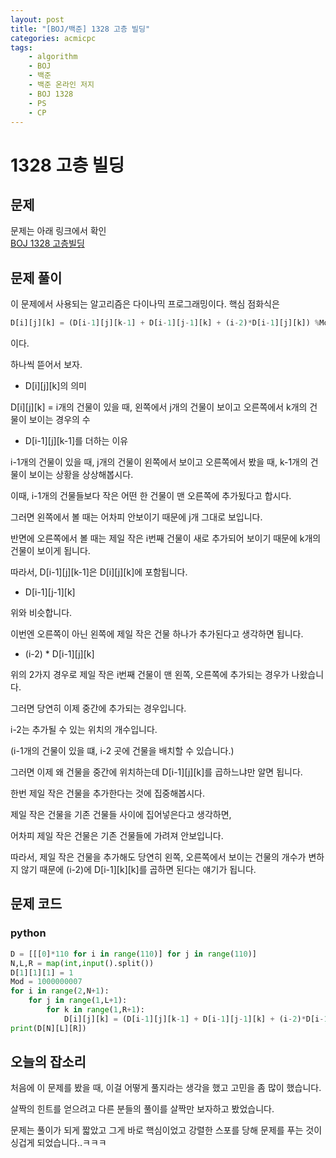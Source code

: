 ```yaml
---
layout: post
title: "[BOJ/백준] 1328 고층 빌딩"
categories: acmicpc
tags:
    - algorithm
    - BOJ
    - 백준
    - 백준 온라인 저지
    - BOJ 1328
    - PS
    - CP
--- 
```

# 1328 고층 빌딩

## 문제
문제는 아래 링크에서 확인  
<a href = "https://www.acmicpc.net/problem/1328"> BOJ 1328 고층빌딩 </a>

## 문제 풀이

이 문제에서 사용되는 알고리즘은 다이나믹 프로그래밍이다.
핵심 점화식은

```python
D[i][j][k] = (D[i-1][j][k-1] + D[i-1][j-1][k] + (i-2)*D[i-1][j][k]) %Mod
```

이다.

하나씩 뜯어서 보자.  
- D[i][j][k]의 의미

D[i][j][k] = i개의 건물이 있을 때, 왼쪽에서 j개의 건물이 보이고 오른쪽에서 k개의 건물이 보이는 경우의 수

- D[i-1][j][k-1]를 더하는 이유

i-1개의 건물이 있을 때, j개의 건물이 왼쪽에서 보이고 오른쪽에서 봤을 때, k-1개의 건물이 보이는 상황을 상상해봅시다.

이때, i-1개의 건물들보다 작은 어떤 한 건물이 맨 오른쪽에 추가됬다고 합시다.

그러면 왼쪽에서 볼 때는 어차피 안보이기 때문에 j개 그대로 보입니다.

반면에 오른쪽에서 볼 때는 제일 작은 i번째 건물이 새로 추가되어 보이기 때문에 k개의 건물이 보이게 됩니다.

따라서, D[i-1][j][k-1]은 D[i][j][k]에 포함됩니다.

- D[i-1][j-1][k]  

위와 비슷합니다.

이번엔 오른쪽이 아닌 왼쪽에 제일 작은 건물 하나가 추가된다고 생각하면 됩니다.

- (i-2) * D[i-1][j][k]

위의 2가지 경우로 제일 작은 i번째 건물이 맨 왼쪽, 오른쪽에 추가되는 경우가 나왔습니다.

그러면 당연히 이제 중간에 추가되는 경우입니다.

i-2는 추가될 수 있는 위치의 개수입니다.

(i-1개의 건물이 있을 떄, i-2 곳에 건물을 배치할 수 있습니다.)

그러면 이제 왜 건물을 중간에 위치하는데 D[i-1][j][k]를 곱하느냐만 알면 됩니다.

한번 제일 작은 건물을 추가한다는 것에 집중해봅시다. 

제일 작은 건물을 기존 건물들 사이에 집어넣은다고 생각하면, 

어차피 제일 작은 건물은 기존 건물들에 가려져 안보입니다.

따라서, 제일 작은 건물을 추가해도 당연히 왼쪽, 오른쪽에서 보이는 건물의 개수가 변하지 않기 때문에 (i-2)에 D[i-1][k][k]를 곱하면 된다는 얘기가 됩니다.


## 문제 코드
### python
```python
D = [[[0]*110 for i in range(110)] for j in range(110)]
N,L,R = map(int,input().split())
D[1][1][1] = 1
Mod = 1000000007
for i in range(2,N+1):
    for j in range(1,L+1):
        for k in range(1,R+1):
            D[i][j][k] = (D[i-1][j][k-1] + D[i-1][j-1][k] + (i-2)*D[i-1][j][k]) %Mod
print(D[N][L][R])
```
## 오늘의 잡소리
처음에 이 문제를 봤을 때, 이걸 어떻게 풀지라는 생각을 했고 고민을 좀 많이 했습니다.

살짝의 힌트를 얻으려고 다른 분들의 풀이를 살짝만 보자하고 봤었습니다.

문제는 풀이가 되게 짧았고 그게 바로 핵심이었고 강렬한 스포를 당해 문제를 푸는 것이 싱겁게 되었습니다..ㅋㅋㅋ
